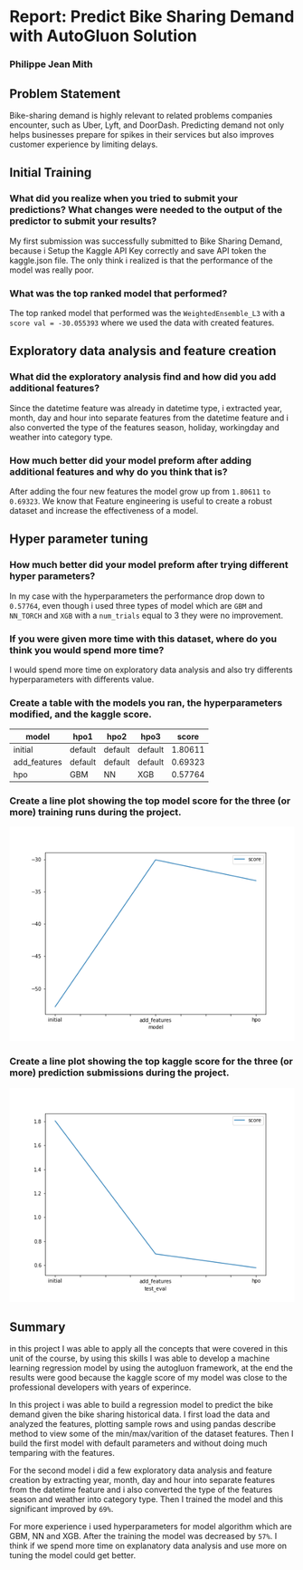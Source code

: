 # Report: Predict Bike Sharing Demand with AutoGluon Solution
### Philippe Jean Mith

## Problem Statement
Bike-sharing demand is highly relevant to related problems companies encounter, such as Uber, Lyft, and DoorDash. Predicting demand not only helps businesses prepare for spikes in their services but also improves customer experience by limiting delays.

## Initial Training
### What did you realize when you tried to submit your predictions? What changes were needed to the output of the predictor to submit your results?

My first submission was successfully submitted to Bike Sharing Demand, because i Setup the Kaggle API Key correctly and save API token the kaggle.json file. The only think i realized is that the performance of the model was really poor.

### What was the top ranked model that performed?
The top ranked model that performed was the `WeightedEnsemble_L3` with a `score val = -30.055393` where we used the data with created features.

## Exploratory data analysis and feature creation
### What did the exploratory analysis find and how did you add additional features?
Since the datetime feature was already in datetime type, i extracted year, month, day and hour into separate features from the datetime feature and i also converted the type of the features season, holiday, workingday and weather into category type.

### How much better did your model preform after adding additional features and why do you think that is?
After adding the four new features the model grow up from `1.80611` `to 0.69323`. We know that Feature engineering is useful to create a robust dataset and increase the effectiveness of a model.

## Hyper parameter tuning
### How much better did your model preform after trying different hyper parameters?
In my case with the hyperparameters the performance drop down to `0.57764`, even though i used three types of model which are `GBM` and `NN_TORCH` and `XGB` with a `num_trials` equal to 3 they were no improvement.

### If you were given more time with this dataset, where do you think you would spend more time?
I would spend more time on exploratory data analysis and also try differents hyperparameters with differents value. 

### Create a table with the models you ran, the hyperparameters modified, and the kaggle score.

| model | hpo1 | hpo2 | hpo3 | score |
| -------------- | ----- | ------ | ------ | ------- |
| initial  | default | default | default | 1.80611 |
| add_features | default | default | default | 0.69323 |
| hpo         | GBM | NN | XGB | 0.57764 |

### Create a line plot showing the top model score for the three (or more) training runs during the project.
![model_train_score.png](https://github.com/PedroToto/bike-sharing/blob/main/model_train_score.png)

### Create a line plot showing the top kaggle score for the three (or more) prediction submissions during the project.
![model_test_score.png](https://github.com/PedroToto/bike-sharing/blob/main/model_test_score.png)

## Summary
in this project I was able to apply all the concepts that were covered in this unit of the course, by using this skills I was able to develop a machine learning regression model by using the autogluon framework, at the end the results were good because the kaggle score of my model was close to the professional developers with years of experince.

 In this project i was able to build a regression model to predict the bike demand given the bike sharing historical data. I first load the data and analyzed the features, plotting sample rows and using pandas describe method to view some of the min/max/varition of the dataset features. Then I build the first model with default parameters and without doing much temparing with the features.

For the second model i did a few exploratory data analysis and feature creation
by extracting year, month, day and hour into separate features from the datetime feature and i also converted the type of the features season and weather into category type. Then I trained the model and this significant improved by `69%`.

For more experience i used hyperparameters for model algorithm which are GBM,	NN and	XGB. After the training the model was decreased by `57%`. I think if we spend more time on explanatory data analysis and use more on tuning the model could get better.
